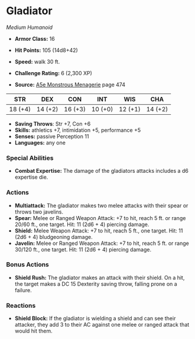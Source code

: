 # Gladiator

*Medium* *Humanoid*

- **Armor Class:** 16
- **Hit Points:** 105 (14d8+42)
- **Speed:** walk 30 ft.

- **Challenge Rating:** 6 (2,300 XP)
- **Source:** [A5e Monstrous Menagerie](https://enpublishingrpg.com/products/level-up-monstrous-menagerie-a5e) page 474

| STR | DEX | CON | INT | WIS | CHA |
| --- | --- | --- | --- | --- | --- |
| 18 (+4) | 14 (+2) | 16 (+3) | 10 (+0) | 12 (+1) | 14 (+2) |

- **Saving Throws**: Str +7, Con +6
- **Skills:** athletics +7, intimidation +5, performance +5
- **Senses:** passive Perception 11
- **Languages:** any one

### Special Abilities

- **Combat Expertise:** The damage of the gladiators attacks includes a d6 expertise die.

### Actions

- **Multiattack:** The gladiator makes two melee attacks with their spear or throws two javelins.
- **Spear:** Melee or Ranged Weapon Attack: +7 to hit, reach 5 ft. or range 20/60 ft., one target. Hit: 11 (2d6 + 4) piercing damage.
- **Shield:** Melee Weapon Attack: +7 to hit, reach 5 ft., one target. Hit: 11 (2d6 + 4) bludgeoning damage.
- **Javelin:** Melee or Ranged Weapon Attack: +7 to hit, reach 5 ft. or range 30/120 ft., one target. Hit: 11 (2d6 + 4) piercing damage.

### Bonus Actions

- **Shield Rush:** The gladiator makes an attack with their shield. On a hit, the target makes a DC 15 Dexterity saving throw, falling prone on a failure.

### Reactions

- **Shield Block:** If the gladiator is wielding a shield and can see their attacker, they add 3 to their AC against one melee or ranged attack that would hit them.


